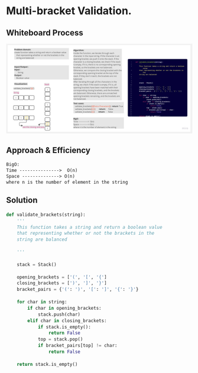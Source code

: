 # Multi-bracket Validation.


## Whiteboard Process
![whiteBorad](./Untitled%20(21).jpg)
## Approach & Efficiency
```
BigO:
Time --------------->  O(n)
Space --------------> O(n)
where n is the number of element in the string
```
## Solution
```py
def validate_brackets(string):
    '''
    This function takes a string and return a boolean value
    that representing whether or not the brackets in the 
    string are balanced

    '''
    
    stack = Stack()

    opening_brackets = ['(', '[', '{']
    closing_brackets = [')', ']', '}']
    bracket_pairs = {'(': ')', '[': ']', '{': '}'}

    for char in string:
        if char in opening_brackets:
            stack.push(char)
        elif char in closing_brackets:
            if stack.is_empty():
                return False
            top = stack.pop()
            if bracket_pairs[top] != char:
                return False

    return stack.is_empty()